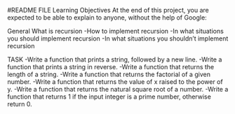 #README FILE
Learning Objectives
At the end of this project, you are expected to be able to explain to anyone, without the help of Google:

General
What is recursion
-How to implement recursion
-In what situations you should implement recursion
-In what situations you shouldn’t implement recursion

TASK
-Write a function that prints a string, followed by a new line.
-Write a function that prints a string in reverse.
-Write a function that returns the length of a string.
-Write a function that returns the factorial of a given number.
-Write a function that returns the value of x raised to the power of y.
-Write a function that returns the natural square root of a number.
-Write a function that returns 1 if the input integer is a prime number, otherwise return 0.

